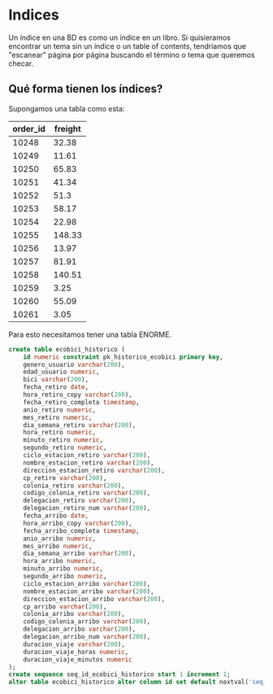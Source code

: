 # Indices

Un índice en una BD es como un índice en un libro. Si quisieramos encontrar un tema sin un índice o un table of contents, tendríamos que "escanear" página por página buscando el término o tema que queremos checar.

## Qué forma tienen los índices?

Supongamos una tabla como esta:

order_id|freight|
--------|-------|
   10248|  32.38|
   10249|  11.61|
   10250|  65.83|
   10251|  41.34|
   10252|   51.3|
   10253|  58.17|
   10254|  22.98|
   10255| 148.33|
   10256|  13.97|
   10257|  81.91|
   10258| 140.51|
   10259|   3.25|
   10260|  55.09|
   10261|   3.05|

Para esto necesitamos tener una tabla ENORME.

```sql
create table ecobici_historico (
	id numeric constraint pk_historico_ecobici primary key,
	genero_usuario varchar(200),
	edad_usuario numeric,
	bici varchar(200),
	fecha_retiro date,
	hora_retiro_copy varchar(200),
	fecha_retiro_completa timestamp,
	anio_retiro numeric,
	mes_retiro numeric,
	dia_semana_retiro varchar(200),
	hora_retiro numeric,
	minuto_retiro numeric,
	segundo_retiro numeric,
	ciclo_estacion_retiro varchar(200),
	nombre_estacion_retiro varchar(200),
	direccion_estacion_retiro varchar(200),
	cp_retiro varchar(200),
	colonia_retiro varchar(200),
	codigo_colonia_retiro varchar(200),
	delegacion_retiro varchar(200),
	delegacion_retiro_num varchar(200),
	fecha_arribo date,
	hora_arribo_copy varchar(200),
	fecha_arribo_completa timestamp,
	anio_arribo numeric,
	mes_arribo numeric,
	dia_semana_arribo varchar(200),
	hora_arribo numeric,
	minuto_arribo numeric,
	segundo_arribo numeric,
	ciclo_estacion_arribo varchar(200),
	nombre_estacion_arribo varchar(200),
	direccion_estacion_arribo varchar(200),
	cp_arribo varchar(200),
	colonia_arribo varchar(200),
	codigo_colonia_arribo varchar(200),
	delegacion_arribo varchar(200),
	delegacion_arribo_num varchar(200),
	duracion_viaje varchar(200),
	duracion_viaje_horas numeric,
	duracion_viaje_minutos numeric
);
create sequence seq_id_ecobici_historico start 1 increment 1;
alter table ecobici_historico alter column id set default nextval('seq_id_ecobici_historico');
```
